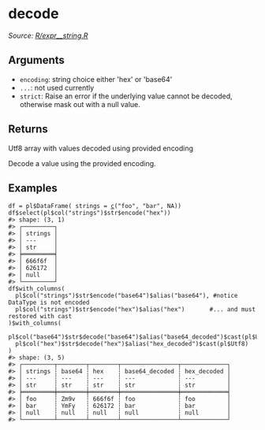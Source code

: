# decode

*Source: [R/expr__string.R](https://github.com/pola-rs/r-polars/tree/main/R/expr__string.R)*

## Arguments

- `encoding`: string choice either 'hex' or 'base64'
- `...`: not used currently
- `strict`: Raise an error if the underlying value cannot be decoded, otherwise mask out with a null value.

## Returns

Utf8 array with values decoded using provided encoding

Decode a value using the provided encoding.

## Examples

<pre class='r-example'><code><span class='r-in'><span><span class='va'>df</span> <span class='op'>=</span> <span class='va'>pl</span><span class='op'>$</span><span class='fu'>DataFrame</span><span class='op'>(</span> strings <span class='op'>=</span> <span class='fu'><a href='https://rdrr.io/r/base/c.html'>c</a></span><span class='op'>(</span><span class='st'>"foo"</span>, <span class='st'>"bar"</span>, <span class='cn'>NA</span><span class='op'>)</span><span class='op'>)</span></span></span>
<span class='r-in'><span><span class='va'>df</span><span class='op'>$</span><span class='fu'>select</span><span class='op'>(</span><span class='va'>pl</span><span class='op'>$</span><span class='fu'>col</span><span class='op'>(</span><span class='st'>"strings"</span><span class='op'>)</span><span class='op'>$</span><span class='va'>str</span><span class='op'>$</span><span class='fu'>encode</span><span class='op'>(</span><span class='st'>"hex"</span><span class='op'>)</span><span class='op'>)</span></span></span>
<span class='r-out co'><span class='r-pr'>#&gt;</span> shape: (3, 1)</span>
<span class='r-out co'><span class='r-pr'>#&gt;</span> ┌─────────┐</span>
<span class='r-out co'><span class='r-pr'>#&gt;</span> │ strings │</span>
<span class='r-out co'><span class='r-pr'>#&gt;</span> │ ---     │</span>
<span class='r-out co'><span class='r-pr'>#&gt;</span> │ str     │</span>
<span class='r-out co'><span class='r-pr'>#&gt;</span> ╞═════════╡</span>
<span class='r-out co'><span class='r-pr'>#&gt;</span> │ 666f6f  │</span>
<span class='r-out co'><span class='r-pr'>#&gt;</span> │ 626172  │</span>
<span class='r-out co'><span class='r-pr'>#&gt;</span> │ null    │</span>
<span class='r-out co'><span class='r-pr'>#&gt;</span> └─────────┘</span>
<span class='r-in'><span><span class='va'>df</span><span class='op'>$</span><span class='fu'>with_columns</span><span class='op'>(</span></span></span>
<span class='r-in'><span>  <span class='va'>pl</span><span class='op'>$</span><span class='fu'>col</span><span class='op'>(</span><span class='st'>"strings"</span><span class='op'>)</span><span class='op'>$</span><span class='va'>str</span><span class='op'>$</span><span class='fu'>encode</span><span class='op'>(</span><span class='st'>"base64"</span><span class='op'>)</span><span class='op'>$</span><span class='fu'>alias</span><span class='op'>(</span><span class='st'>"base64"</span><span class='op'>)</span>, <span class='co'>#notice DataType is not encoded</span></span></span>
<span class='r-in'><span>  <span class='va'>pl</span><span class='op'>$</span><span class='fu'>col</span><span class='op'>(</span><span class='st'>"strings"</span><span class='op'>)</span><span class='op'>$</span><span class='va'>str</span><span class='op'>$</span><span class='fu'>encode</span><span class='op'>(</span><span class='st'>"hex"</span><span class='op'>)</span><span class='op'>$</span><span class='fu'>alias</span><span class='op'>(</span><span class='st'>"hex"</span><span class='op'>)</span>       <span class='co'>#... and must restored with cast</span></span></span>
<span class='r-in'><span><span class='op'>)</span><span class='op'>$</span><span class='fu'>with_columns</span><span class='op'>(</span></span></span>
<span class='r-in'><span>  <span class='va'>pl</span><span class='op'>$</span><span class='fu'>col</span><span class='op'>(</span><span class='st'>"base64"</span><span class='op'>)</span><span class='op'>$</span><span class='va'>str</span><span class='op'>$</span><span class='fu'>decode</span><span class='op'>(</span><span class='st'>"base64"</span><span class='op'>)</span><span class='op'>$</span><span class='fu'>alias</span><span class='op'>(</span><span class='st'>"base64_decoded"</span><span class='op'>)</span><span class='op'>$</span><span class='fu'>cast</span><span class='op'>(</span><span class='va'>pl</span><span class='op'>$</span><span class='va'>Utf8</span><span class='op'>)</span>,</span></span>
<span class='r-in'><span>  <span class='va'>pl</span><span class='op'>$</span><span class='fu'>col</span><span class='op'>(</span><span class='st'>"hex"</span><span class='op'>)</span><span class='op'>$</span><span class='va'>str</span><span class='op'>$</span><span class='fu'>decode</span><span class='op'>(</span><span class='st'>"hex"</span><span class='op'>)</span><span class='op'>$</span><span class='fu'>alias</span><span class='op'>(</span><span class='st'>"hex_decoded"</span><span class='op'>)</span><span class='op'>$</span><span class='fu'>cast</span><span class='op'>(</span><span class='va'>pl</span><span class='op'>$</span><span class='va'>Utf8</span><span class='op'>)</span></span></span>
<span class='r-in'><span><span class='op'>)</span></span></span>
<span class='r-out co'><span class='r-pr'>#&gt;</span> shape: (3, 5)</span>
<span class='r-out co'><span class='r-pr'>#&gt;</span> ┌─────────┬────────┬────────┬────────────────┬─────────────┐</span>
<span class='r-out co'><span class='r-pr'>#&gt;</span> │ strings ┆ base64 ┆ hex    ┆ base64_decoded ┆ hex_decoded │</span>
<span class='r-out co'><span class='r-pr'>#&gt;</span> │ ---     ┆ ---    ┆ ---    ┆ ---            ┆ ---         │</span>
<span class='r-out co'><span class='r-pr'>#&gt;</span> │ str     ┆ str    ┆ str    ┆ str            ┆ str         │</span>
<span class='r-out co'><span class='r-pr'>#&gt;</span> ╞═════════╪════════╪════════╪════════════════╪═════════════╡</span>
<span class='r-out co'><span class='r-pr'>#&gt;</span> │ foo     ┆ Zm9v   ┆ 666f6f ┆ foo            ┆ foo         │</span>
<span class='r-out co'><span class='r-pr'>#&gt;</span> │ bar     ┆ YmFy   ┆ 626172 ┆ bar            ┆ bar         │</span>
<span class='r-out co'><span class='r-pr'>#&gt;</span> │ null    ┆ null   ┆ null   ┆ null           ┆ null        │</span>
<span class='r-out co'><span class='r-pr'>#&gt;</span> └─────────┴────────┴────────┴────────────────┴─────────────┘</span>
 </code></pre>
